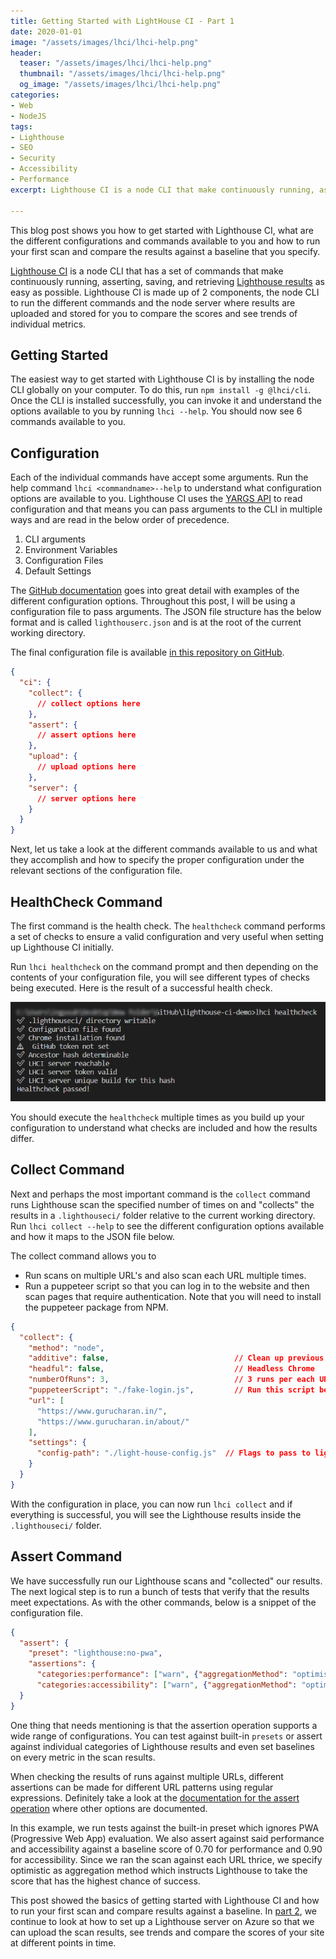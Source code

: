 ```yaml
---
title: Getting Started with LightHouse CI - Part 1
date: 2020-01-01
image: "/assets/images/lhci/lhci-help.png"
header:
  teaser: "/assets/images/lhci/lhci-help.png"
  thumbnail: "/assets/images/lhci/lhci-help.png"
  og_image: "/assets/images/lhci/lhci-help.png"
categories:
- Web
- NodeJS
tags:
- Lighthouse
- SEO
- Security
- Accessibility
- Performance
excerpt: Lighthouse CI is a node CLI that make continuously running, asserting, saving, and retrieving Lighthouse results as easy as possible. This blog post shows you how to get started with Lighthouse CI, what are the different configurations and commands available to you and how to run your first scan and compare the results against a set of rules that you specify.

---
```

This blog post shows you how to get started with Lighthouse CI, what are the different configurations and commands available to you and how to run your first scan and compare the results against a baseline that you specify.

[Lighthouse CI](https://github.com/GoogleChrome/lighthouse-ci) is a node CLI that has a set of commands that make continuously running, asserting, saving, and retrieving [Lighthouse results](https://www.gurucharan.in/web/performance-accessibility-security-tests-for-your-website-with-google-lighthouse-audits/) as easy as possible. Lighthouse CI is made up of 2 components, the node CLI to run the different commands and the node server where results are uploaded and stored for you to compare the scores and see trends of individual metrics.

## Getting Started

The easiest way to get started with Lighthouse CI is by installing the node CLI globally on your computer. To do this, run `npm install -g @lhci/cli`. Once the CLI is installed successfully, you can invoke it and understand the options available to you by running `lhci --help`. You should now see 6 commands available to you.

## Configuration

Each of the individual commands have accept some arguments. Run the help command `lhci <commandname>--help` to understand what configuration options are available to you. Lighthouse CI uses the [YARGS API](https://github.com/yargs/yargs/blob/v12.0.5/docs/api.md#envprefix) to read configuration and that means you can pass arguments to the CLI in multiple ways and are read in the below order of precedence.

1. CLI arguments
2. Environment Variables
3. Configuration Files
4. Default Settings

The [GitHub documentation](https://github.com/GoogleChrome/lighthouse-ci/blob/master/docs/configuration.md) goes into great detail with examples of the different configuration options. Throughout this post, I will be using a configuration file to pass arguments. The JSON file structure has the below format and is called `lighthouserc.json` and is at the root of the current working directory.

The final configuration file is available [in this repository on GitHub](https://github.com/GuruCharan94/lighthouse-ci-demo).

```json
{
  "ci": {
    "collect": {
      // collect options here
    },
    "assert": {
      // assert options here
    },
    "upload": {
      // upload options here
    },
    "server": {
      // server options here
    }
  }
}
```

Next, let us take a look at the different commands available to us and what they accomplish and how to specify the proper configuration under the relevant sections of the configuration file.

## HealthCheck Command

The first command is the health check. The `healthcheck` command performs a set of checks to ensure a valid configuration and very useful when setting up Lighthouse CI initially.

Run `lhci healthcheck` on the command prompt and then depending on the contents of your configuration file, you will see different types of checks being executed. Here is the result of a successful health check.

![Lighthouse CI Health Check Results](/assets/images/lhci/lhci-healthcheck.png)

You should execute the `healthcheck` multiple times as you build up your configuration to understand what checks are included and how the results differ.

## Collect Command

Next and perhaps the most important command is the `collect` command runs Lighthouse scan the specified number of times on and "collects" the results in a `.lighthouseci/` folder relative to the current working directory. Run `lhci collect --help` to see the different configuration options available and how it maps to the JSON file below.

The collect command allows you to

* Run scans on multiple URL's and also scan each URL multiple times.
* Run a puppeteer script so that you can log in to the website and then scan pages that require authentication. Note that you will need to install the puppeteer package from NPM.

``` json
{
  "collect": {
    "method": "node",
    "additive": false,                            // Clean up previous lighthouse runs
    "headful": false,                             // Headless Chrome
    "numberOfRuns": 3,                            // 3 runs per each URL
    "puppeteerScript": "./fake-login.js",         // Run this script before auditing below URLs'. Usually Login Scripts.
    "url": [
      "https://www.gurucharan.in/",
      "https://www.gurucharan.in/about/"
    ],
    "settings": {
      "config-path": "./light-house-config.js"  // Flags to pass to lightHouse
    }
  }
}
```

With the configuration in place, you can now run `lhci collect` and if everything is successful, you will see the Lighthouse results inside the `.lighthouseci/` folder.

## Assert Command

We have successfully run our Lighthouse scans and "collected" our results. The next logical step is to run a bunch of tests that verify that the results meet expectations. As with the other commands, below is a snippet of the configuration file.

``` json
{
  "assert": {
    "preset": "lighthouse:no-pwa",
    "assertions": {
      "categories:performance": ["warn", {"aggregationMethod": "optimistic", "minScore": 0.70}],
      "categories:accessibility": ["warn", {"aggregationMethod": "optimistic", "minScore": 0.90}]
  }
}
```

One thing that needs mentioning is that the assertion operation supports a wide range of configurations. You can test against built-in `presets` or assert against individual categories of Lighthouse results and even set baselines on every metric in the scan results.

When checking the results of runs against multiple URLs, different assertions can be made for different URL patterns using regular expressions. Definitely take a look at the [documentation for the assert operation](https://github.com/GoogleChrome/lighthouse-ci/blob/master/docs/assertions.md) where other options are documented.

In this example, we run tests against the built-in preset which ignores PWA (Progressive Web App) evaluation. We also assert against said performance and accessibility against a baseline score of 0.70 for performance and 0.90 for accessibility. Since we ran the scan against each URL thrice, we specify optimistic as aggregation method which instructs Lighthouse to take the score that has the highest chance of success.

This post showed the basics of getting started with Lighthouse CI and how to run your first scan and compare results against a baseline. In [part 2](https://www.gurucharan.in/web/nodejs/lighthouse-ci-the-complete-guide-part-2/), we continue to look at how to set up a Lighthouse server on Azure so that we can upload the scan results, see trends and compare the scores of your site at different points in time.
